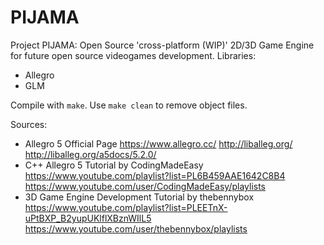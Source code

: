 # PIJAMA
Project PIJAMA: Open Source 'cross-platform (WIP)' 2D/3D Game Engine for future open source videogames development.
Libraries:
- Allegro
- GLM

Compile with `make`. Use `make clean` to remove object files.

Sources:
- Allegro 5 Official Page
		https://www.allegro.cc/
		http://liballeg.org/
		http://liballeg.org/a5docs/5.2.0/
- C++ Allegro 5 Tutorial by CodingMadeEasy
		https://www.youtube.com/playlist?list=PL6B459AAE1642C8B4
		https://www.youtube.com/user/CodingMadeEasy/playlists
- 3D Game Engine Development Tutorial by thebennybox
		https://www.youtube.com/playlist?list=PLEETnX-uPtBXP_B2yupUKlflXBznWIlL5
		https://www.youtube.com/user/thebennybox/playlists
